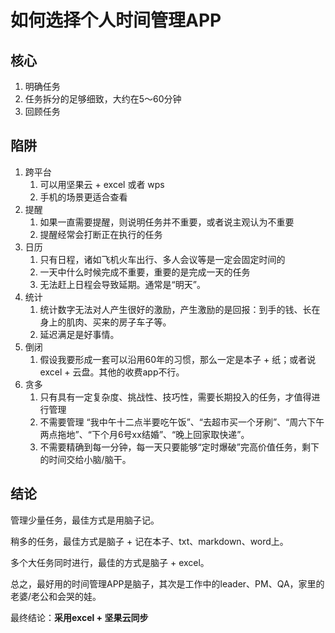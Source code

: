 # 如何选择个人时间管理APP

## 核心

1. 明确任务
2. 任务拆分的足够细致，大约在5～60分钟
3. 回顾任务

## 陷阱

1. 跨平台
   1. 可以用坚果云 + excel 或者 wps
   2. 手机的场景更适合查看
2. 提醒
   1. 如果一直需要提醒，则说明任务并不重要，或者说主观认为不重要
   2. 提醒经常会打断正在执行的任务
3. 日历
   1. 只有日程，诸如飞机火车出行、多人会议等是一定会固定时间的
   2. 一天中什么时候完成不重要，重要的是完成一天的任务
   3. 无法赶上日程会导致延期。通常是“明天”。
4. 统计
   1. 统计数字无法对人产生很好的激励，产生激励的是回报：到手的钱、长在身上的肌肉、买来的房子车子等。
   2. 延迟满足是好事情。
5. 倒闭
   1. 假设我要形成一套可以沿用60年的习惯，那么一定是本子 + 纸；或者说excel + 云盘。其他的收费app不行。
6. 贪多
   1. 只有具有一定复杂度、挑战性、技巧性，需要长期投入的任务，才值得进行管理
   2. 不需要管理 “我中午十二点半要吃午饭”、“去超市买一个牙刷”、“周六下午两点拖地”、“下个月6号xx结婚”、“晚上回家取快递”。
   3. 不需要精确到每一分钟，每一天只要能够“定时爆破”完高价值任务，剩下的时间交给小脑/脑干。

## 结论

管理少量任务，最佳方式是用脑子记。

稍多的任务，最佳方式是脑子 + 记在本子、txt、markdown、word上。

多个大任务同时进行，最佳的方式是脑子 + excel。

总之，最好用的时间管理APP是脑子，其次是工作中的leader、PM、QA，家里的老婆/老公和会哭的娃。



最终结论：**采用excel + 坚果云同步**



